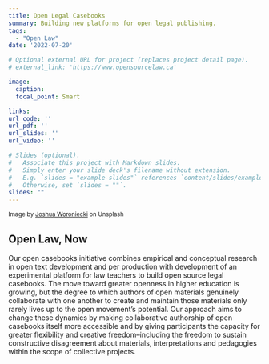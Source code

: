 ```yaml
---
title: Open Legal Casebooks
summary: Building new platforms for open legal publishing.
tags:
  - "Open Law"
date: '2022-07-20'

# Optional external URL for project (replaces project detail page).
# external_link: 'https://www.opensourcelaw.ca'

image:
  caption: 
  focal_point: Smart

links:
url_code: ''
url_pdf: ''
url_slides: ''
url_video: ''

# Slides (optional).
#   Associate this project with Markdown slides.
#   Simply enter your slide deck's filename without extension.
#   E.g. `slides = "example-slides"` references `content/slides/example-slides.md`.
#   Otherwise, set `slides = ""`.
slides: ""
---
```


<small>Image by [Joshua Woroniecki](https://unsplash.com/photos/bRuaLZ302lY) on Unsplash</small>

## Open Law, Now

Our open casebooks initiative combines empirical and conceptual research in open text development and per production with development of an experimental platform for law teachers to build open source legal casebooks. The move toward greater openness in higher education is growing, but the degree to which authors of open materials genuinely collaborate with one another to create and maintain those materials only rarely lives up to the open movement’s potential. Our approach aims to change these dynamics by making collaborative authorship of open casebooks itself more accessible and by giving participants the capacity for greater flexibility and creative freedom–including the freedom to sustain constructive disagreement about materials, interpretations and pedagogies within the scope of collective projects.